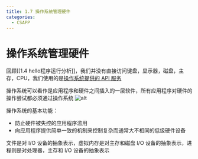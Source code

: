 ```yaml
---
title: 1.7 操作系统管理硬件
categories:
  - CSAPP
---
```


# 操作系统管理硬件

回顾[[1.4 hello程序运行分析]]，我们并没有直接访问键盘，显示器，磁盘，主存，CPU，我们使用的是<u>操作系统提供的 API 服务</u>

操作系统可以看作是应用程序和硬件之间插入的一层软件，所有应用程序对硬件的操作尝试都必须通过操作系统
![alt](https://mikes.oss-cn-beijing.aliyuncs.com/uPic/I2JYoU.png)

操作系统的基本功能：

- 防止硬件被失控的应用程序滥用
- 向应用程序提供简单一致的机制来控制复杂而通常大不相同的低级硬件设备

文件是对 I/O 设备的抽象表示，虚拟内存是对主存和磁盘 I/O 设备的抽象表示，进程则是对处理器，主存和 I/O 设备的抽象表示


